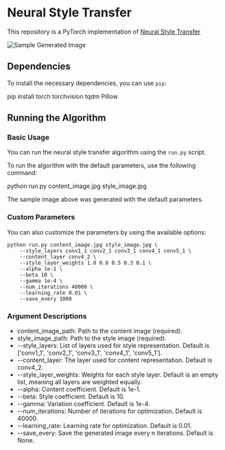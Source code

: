 # Neural Style Transfer

This repository is a PyTorch implementation of [Neural Style Transfer](https://arxiv.org/pdf/1508.06576)

![Sample Generated Image](generated_image.png)

## Dependencies

To install the necessary dependencies, you can use `pip`:

pip install torch torchvision tqdm Pillow

## Running the Algorithm



### Basic Usage

You can run the neural style transfer algorithm using the `run.py` script.

To run the algorithm with the default parameters, use the following command:

python run.py content_image.jpg style_image.jpg

The sample image above was generated with the default parameters.

### Custom Parameters

You can also customize the parameters by using the available options:

```
python run.py content_image.jpg style_image.jpg \
    --style_layers conv1_1 conv2_1 conv3_1 conv4_1 conv5_1 \
    --content_layer conv4_2 \
    --style_layer_weights 1.0 0.8 0.5 0.3 0.1 \
    --alpha 1e-1 \
    --beta 10 \
    --gamma 1e-4 \
    --num_iterations 40000 \
    --learning_rate 0.01 \
    --save_every 1000
```

### Argument Descriptions

- content_image_path: Path to the content image (required).
- style_image_path: Path to the style image (required).
- --style_layers: List of layers used for style representation. Default is ['conv1_1', 'conv2_1', 'conv3_1', 'conv4_1', 'conv5_1'].
- --content_layer: The layer used for content representation. Default is conv4_2.
- --style_layer_weights: Weights for each style layer. Default is an empty list, meaning all layers are weighted equally.
- --alpha: Content coefficient. Default is 1e-1.
- --beta: Style coefficient. Default is 10.
- --gamma: Variation coefficient. Default is 1e-4.
- --num_iterations: Number of iterations for optimization. Default is 40000.
- --learning_rate: Learning rate for optimization. Default is 0.01.
- --save_every: Save the generated image every n iterations. Default is None.

